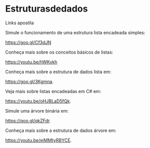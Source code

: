 # Estruturasdedados
Links apostila

Simule o funcionamento de uma estrutura lista encadeada simples:

https://goo.gl/Cf3dJN


Conheça mais sobre os conceitos básicos de listas:

https://youtu.be/hWKvkh



Conheça mais sobre a estrutura de dados 
lista em: 

https://goo.gl/3Kgmna.


Veja mais sobre listas encadeadas em C# em: 


https://youtu.be/oHJBLaD5fQk.



Simule uma árvore binária em: 


https://qoo.gl/qkZFdr.



Conheça mais sobre a estrutura de dados árvore em:


https://youtu.be/eiMMtyRBYCE.
